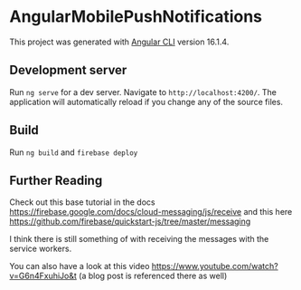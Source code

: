 # AngularMobilePushNotifications

This project was generated with [Angular CLI](https://github.com/angular/angular-cli) version 16.1.4.

## Development server

Run `ng serve` for a dev server. Navigate to `http://localhost:4200/`. The application will automatically reload if you change any of the source files.

## Build
Run `ng build` and `firebase deploy`

## Further Reading
Check out this base tutorial in the docs https://firebase.google.com/docs/cloud-messaging/js/receive
and this here https://github.com/firebase/quickstart-js/tree/master/messaging

I think there is still something of with receiving the messages with the service workers. 

You can also have a look at this video https://www.youtube.com/watch?v=G6n4FxuhiJo&t (a blog post is referenced there as well)
